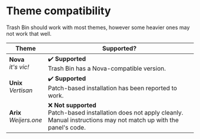 # Theme compatibility

Trash Bin should work with most themes, however some heavier ones may not work that well.

| Theme | Supported? |
| ----- | ---------- |
| **Nova**<br>_it's vic!_ | ✔️ **Supported**<br>Trash Bin has a Nova-compatible version. |
| **Unix**<br>_Vertisan_ | ✔️ **Supported**<br>Patch-based installation has been reported to work. |
| **Arix**<br>_Weijers.one_ | ❌ **Not supported**<br>Patch-based installation does not apply cleanly. Manual instructions may not match up with the panel's code. |
